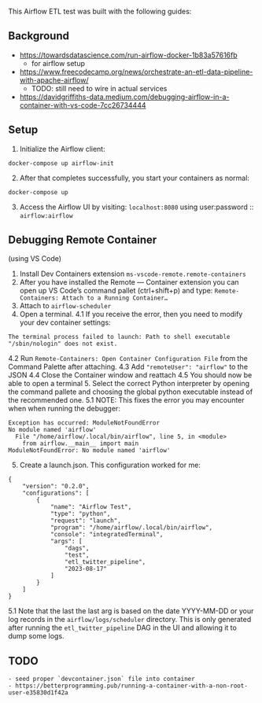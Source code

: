 This Airflow ETL test was built with the following guides:

## Background

-   https://towardsdatascience.com/run-airflow-docker-1b83a57616fb
    -   for airflow setup
-   https://www.freecodecamp.org/news/orchestrate-an-etl-data-pipeline-with-apache-airflow/
    -   TODO: still need to wire in actual services
-   https://davidgriffiths-data.medium.com/debugging-airflow-in-a-container-with-vs-code-7cc26734444

## Setup

1. Initialize the Airflow client:

```
docker-compose up airflow-init
```

2. After that completes successfully, you start your containers as normal:

```
docker-compose up
```

3. Access the Airflow UI by visiting: `localhost:8080` using user:password :: `airflow:airflow`

## Debugging Remote Container

(using VS Code)

1. Install Dev Containers extension `ms-vscode-remote.remote-containers`
2. After you have installed the Remote — Container extension you can open up VS Code’s command pallet (ctrl+shift+p) and type: `Remote-Containers: Attach to a Running Container…`
3. Attach to `airflow-scheduler`
4. Open a terminal.
   4.1 If you receive the error, then you need to modify your dev container settings:

```
The terminal process failed to launch: Path to shell executable "/sbin/nologin" does not exist.
```

4.2 Run `Remote-Containers: Open Container Configuration File` from the Command Palette after attaching.
4.3 Add `"remoteUser": "airflow"` to the JSON
4.4 Close the Container window and reattach
4.5 You should now be able to open a terminal 5. Select the correct Python interpreter by opening the command pallete and choosing the global python executable instead of the recommended one.
5.1 NOTE: This fixes the error you may encounter when when running the debugger:

```
Exception has occurred: ModuleNotFoundError
No module named 'airflow'
  File "/home/airflow/.local/bin/airflow", line 5, in <module>
    from airflow.__main__ import main
ModuleNotFoundError: No module named 'airflow'
```

5. Create a launch.json. This configuration worked for me:

```
{
    "version": "0.2.0",
    "configurations": [
        {
            "name": "Airflow Test",
            "type": "python",
            "request": "launch",
            "program": "/home/airflow/.local/bin/airflow",
            "console": "integratedTerminal",
            "args": [
                "dags",
                "test",
                "etl_twitter_pipeline",
                "2023-08-17"
            ]
        }
    ]
}
```

5.1 Note that the last the last arg is based on the date YYYY-MM-DD or your log records in the `airflow/logs/scheduler` directory. This is only generated after running the `etl_twitter_pipeline` DAG in the UI and allowing it to dump some logs.

## TODO

    - seed proper `devcontainer.json` file into container
    - https://betterprogramming.pub/running-a-container-with-a-non-root-user-e35830d1f42a
